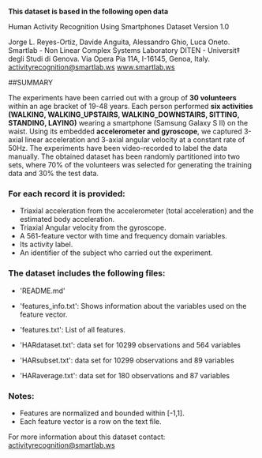 **This dataset is based in the following open data**


Human Activity Recognition Using Smartphones Dataset
Version 1.0

Jorge L. Reyes-Ortiz, Davide Anguita, Alessandro Ghio, Luca Oneto.
Smartlab - Non Linear Complex Systems Laboratory
DITEN - Universit‡ degli Studi di Genova.
Via Opera Pia 11A, I-16145, Genoa, Italy.
activityrecognition@smartlab.ws
www.smartlab.ws

##SUMMARY

The experiments have been carried out with a group of **30 volunteers** within an age bracket of 19-48 years. Each person performed **six activities (WALKING, WALKING_UPSTAIRS, WALKING_DOWNSTAIRS, SITTING, STANDING, LAYING)** wearing a smartphone (Samsung Galaxy S II) on the waist. Using its embedded **accelerometer and gyroscope**, we captured 3-axial linear acceleration and 3-axial angular velocity at a constant rate of 50Hz. The experiments have been video-recorded to label the data manually. The obtained dataset has been randomly partitioned into two sets, where 70% of the volunteers was selected for generating the training data and 30% the test data. 



### For each record it is provided:


- Triaxial acceleration from the accelerometer (total acceleration) and the estimated body acceleration.
- Triaxial Angular velocity from the gyroscope. 
- A 561-feature vector with time and frequency domain variables. 
- Its activity label. 
- An identifier of the subject who carried out the experiment.

### The dataset includes the following files:


- 'README.md'

- 'features_info.txt': Shows information about the variables used on the feature vector.

- 'features.txt': List of all features.

- 'HARdataset.txt': data set for 10299 observations and 564 variables

- 'HARsubset.txt': data set for 10299 observations and 89 variables

- 'HARaverage.txt': data set for 180 observations and 87 variables



### Notes: 

- Features are normalized and bounded within [-1,1].
- Each feature vector is a row on the text file.

For more information about this dataset contact: activityrecognition@smartlab.ws


